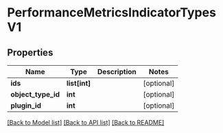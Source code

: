 # PerformanceMetricsIndicatorTypesV1

## Properties
Name | Type | Description | Notes
------------ | ------------- | ------------- | -------------
**ids** | **list[int]** |  | [optional] 
**object_type_id** | **int** |  | [optional] 
**plugin_id** | **int** |  | [optional] 

[[Back to Model list]](../README.md#documentation-for-models) [[Back to API list]](../README.md#documentation-for-api-endpoints) [[Back to README]](../README.md)



